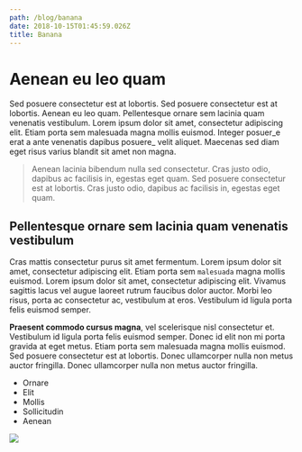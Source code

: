 ```yaml
---
path: /blog/banana
date: 2018-10-15T01:45:59.026Z
title: Banana
---
```

# Aenean eu leo quam

Sed posuere consectetur est at lobortis. Sed posuere consectetur est at lobortis. Aenean eu leo quam. Pellentesque ornare sem lacinia quam venenatis vestibulum. Lorem ipsum dolor sit amet, consectetur adipiscing elit. Etiam porta sem malesuada magna mollis euismod. Integer posuer_e erat a ante venenatis dapibus posuere_ velit aliquet. Maecenas sed diam eget risus varius blandit sit amet non magna.

> Aenean lacinia bibendum nulla sed consectetur. Cras justo odio, dapibus ac facilisis in, egestas eget quam. Sed posuere consectetur est at lobortis. Cras justo odio, dapibus ac facilisis in, egestas eget quam.

## Pellentesque ornare sem lacinia quam venenatis vestibulum

Cras mattis consectetur purus sit amet fermentum. Lorem ipsum dolor sit amet, consectetur adipiscing elit. Etiam porta sem `malesuada` magna mollis euismod. Lorem ipsum dolor sit amet, consectetur adipiscing elit. Vivamus sagittis lacus vel augue laoreet rutrum faucibus dolor auctor. Morbi leo risus, porta ac consectetur ac, vestibulum at eros. Vestibulum id ligula porta felis euismod semper.

**Praesent commodo cursus magna**, vel scelerisque nisl consectetur et. Vestibulum id ligula porta felis euismod semper. Donec id elit non mi porta gravida at eget metus. Etiam porta sem malesuada magna mollis euismod. Sed posuere consectetur est at lobortis. Donec ullamcorper nulla non metus auctor fringilla. Donec ullamcorper nulla non metus auctor fringilla.

* Ornare
* Elit
* Mollis
* Sollicitudin
* Aenean

![](/assets/138.jpg)
